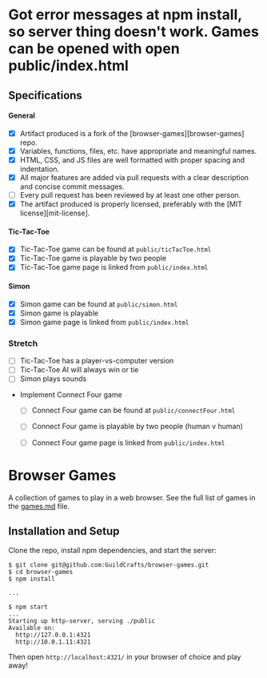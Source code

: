 
# Got error messages at npm install, so server thing doesn't work. Games can be opened with open public/index.html

## Specifications

#### General

- [X] Artifact produced is a fork of the [browser-games][browser-games] repo.
- [X] Variables, functions, files, etc. have appropriate and meaningful names.
- [X] HTML, CSS, and JS files are well formatted with proper spacing and indentation.
- [X] All major features are added via pull requests with a clear description and concise commit messages.
- [ ] Every pull request has been reviewed by at least one other person.
- [X] The artifact produced is properly licensed, preferably with the [MIT license][mit-license].

#### Tic-Tac-Toe

- [X] Tic-Tac-Toe game can be found at `public/ticTacToe.html`
- [X] Tic-Tac-Toe game is playable by two people
- [X] Tic-Tac-Toe game page is linked from `public/index.html`

#### Simon

- [X] Simon game can be found at `public/simon.html`
- [X] Simon game is playable
- [X] Simon game page is linked from `public/index.html`

### Stretch

- [ ] Tic-Tac-Toe has a player-vs-computer version
- [ ] Tic-Tac-Toe AI will always win or tie
- [ ] Simon plays sounds
- Implement Connect Four game
  - [ ] Connect Four game can be found at `public/connectFour.html`
  - [ ] Connect Four game is playable by two people (human v human)
  - [ ] Connect Four game page is linked from `public/index.html`


# Browser Games

A collection of games to play in a web browser. See the full list of games in the [games.md](games.md) file.

## Installation and Setup

Clone the repo, install npm dependencies, and start the server:

```shell-session
$ git clone git@github.com:GuildCrafts/browser-games.git
$ cd browser-games
$ npm install

...

$ npm start
...
Starting up http-server, serving ./public
Available on:
  http://127.0.0.1:4321
  http://10.0.1.11:4321
```

Then open `http://localhost:4321/` in your browser of choice and play away!
